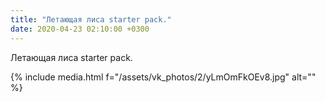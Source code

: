 ```yaml
---
title: "Летающая лиса starter pack."
date: 2020-04-23 02:10:00 +0300
---
```


Летающая лиса starter pack.

{% include media.html f="/assets/vk_photos/2/yLmOmFkOEv8.jpg" alt="" %}
